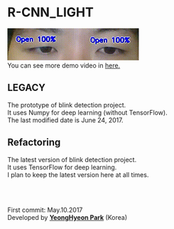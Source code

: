 <h1>R-CNN_LIGHT</h1>

<p>
<img src="LEGACY/sample.gif"></br>
You can see more demo video in <a href="https://www.dropbox.com/sh/7dbs8isdd0pojvx/AABrLYXhfue9VAp-V2a6cuR4a?dl=0">here.</a>
</p>

<h2>LEGACY</h2>
<p>
The prototype of blink detection project.</br>
It uses Numpy for deep learning (without TensorFlow).</br>
The last modified date is June 24, 2017.
</p>

<h2>Refactoring</h2>
<p>
The latest version of blink detection project.</br>
It uses TensorFlow for deep learning.</br>
I plan to keep the latest version here at all times.
</p>

</br></br>
<p>
First commit: May.10.2017</br>
Developed by <a href="https://github.com/YeongHyeon"><strong>YeongHyeon Park</strong><a> (Korea)</br>
</p>
